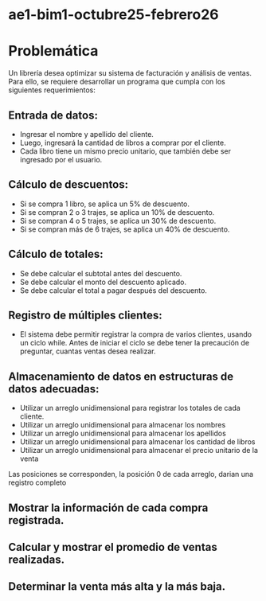# ae1-bim1-octubre25-febrero26

# Problemática
Un librería desea optimizar su sistema de facturación y análisis de ventas. Para ello, se requiere desarrollar un programa que cumpla con los siguientes requerimientos:

## Entrada de datos:

* Ingresar el nombre y apellido del cliente.
* Luego, ingresará la cantidad de libros a comprar por el cliente.
* Cada libro tiene un mismo precio unitario, que también debe ser ingresado por el usuario.

## Cálculo de descuentos:

* Si se compra 1 libro, se aplica un 5% de descuento.
* Si se compran 2 o 3 trajes, se aplica un 10% de descuento.
* Si se compran 4 o 5 trajes, se aplica un 30% de descuento.
* Si se compran más de 6 trajes, se aplica un 40% de descuento.

## Cálculo de totales:

* Se debe calcular el subtotal antes del descuento.
* Se debe calcular el monto del descuento aplicado.
* Se debe calcular el total a pagar después del descuento.

## Registro de múltiples clientes:

* El sistema debe permitir registrar la compra de varios clientes, usando un ciclo while. Antes de iniciar el ciclo se debe tener la precaución de preguntar, cuantas ventas desea realizar.

## Almacenamiento de datos en estructuras de datos adecuadas:

* Utilizar un arreglo unidimensional para registrar los totales de cada cliente.
* Utilizar un arreglo unidimensional para almacenar los nombres
* Utilizar un arreglo unidimensional para almacenar los apellidos
* Utilizar un arreglo unidimensional para almacenar los cantidad de libros
* Utilizar un arreglo unidimensional para almacenar el precio unitario de la venta

Las posiciones se corresponden, la posición 0 de cada arreglo, darian una registro completo

## Mostrar la información de cada compra registrada.

## Calcular y mostrar el promedio de ventas realizadas.
## Determinar la venta más alta y la más baja.
